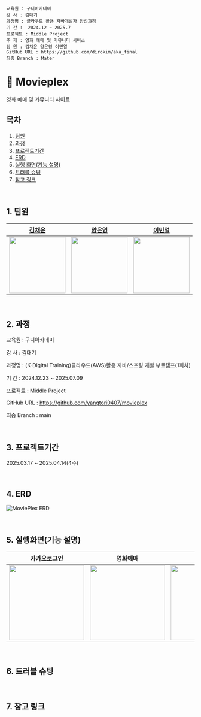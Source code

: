 ```
교육원 : 구디아카데미
강 사 : 김대기
과정명 : 클라우드 활용 자바개발자 양성과정
기 간 :  2024.12 ~ 2025.7
프로젝트 : Middle Project
주 제 : 영화 예매 및 커뮤니티 서비스
팀 원 : 김채윤 양은영 이민열
GitHub URL : https://github.com/dirokim/aka_final
최종 Branch : Mater
```


# 🎥 Movieplex
 영화 예매 및 커뮤니티 사이트


## 목차

1. [팀원](#1-팀원)
2. [과정](#2-과정)
3. [프로젝트기간](#3-프로젝트기간)
4. [ERD](#4-erd)
5. [실행 화면(기능 설명)](#5-실행화면기능-설명)
6. [트러블 슈팅](#6-트러블-슈팅)
7. [참고 링크](#7-참고-링크)

<br>

## 1. 팀원

| [김채윤](https://github.com/erica-co)  | [양은영](https://github.com/yangtori0407) | [이민열](https://github.com/mireu930) |
| :--------: | :--------: |:--------: |
|<img src=https://avatars.githubusercontent.com/u/181097382 height="150"/> |<img src=https://avatars.githubusercontent.com/u/114906941 height="150"/> | <img src=https://github.com/mireu79/ios-rock-paper-scissors/assets/125941932/b4a69222-b338-4a7f-984c-be5bd78dc1d8 height="150"/> | 

<br>

## 2. 과정
교육원   : 구디아카데미

강  사   : 김대기

과정명   : (K-Digital Training)클라우드(AWS)활용 자바/스프링 개발 부트캠프(1회차)

기  간   : 2024.12.23 ~ 2025.07.09

프로젝트 : Middle Project

GitHub URL  : https://github.com/yangtori0407/movieplex

최종 Branch : main

<br>

## 3. 프로젝트기간
2025.03.17 ~ 2025.04.14(4주)


<br>

## 4. ERD

![MoviePlex ERD](https://github.com/user-attachments/assets/229388df-9bfb-47b0-8122-f27cbe9a04bc)

<br>

## 5. 실행화면(기능 설명)

| 카카오로그인 | 영화예매 |  리뷰네스트 |
| :--------: | :--------: | :--------: |
| <img src=https://github.com/user-attachments/assets/6b558858-9ffb-44a4-b8a0-f4a59ba1a4e3 height="200"/> |  <img src=https://github.com/user-attachments/assets/ffabad95-de8c-4263-975a-9a3248c4a443 height="200"/> | <img src=https://github.com/user-attachments/assets/e43ba862-edea-4cec-a045-3b1f2653494d  height="200"/>


<br>

## 6. 트러블 슈팅


<br>

## 7. 참고 링크


<br>




